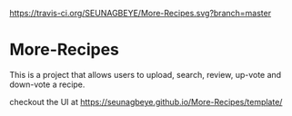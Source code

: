 https://travis-ci.org/SEUNAGBEYE/More-Recipes.svg?branch=master

# More-Recipes
This is a project that allows users to upload, search, review, up-vote and down-vote a recipe.

checkout the UI at https://seunagbeye.github.io/More-Recipes/template/
